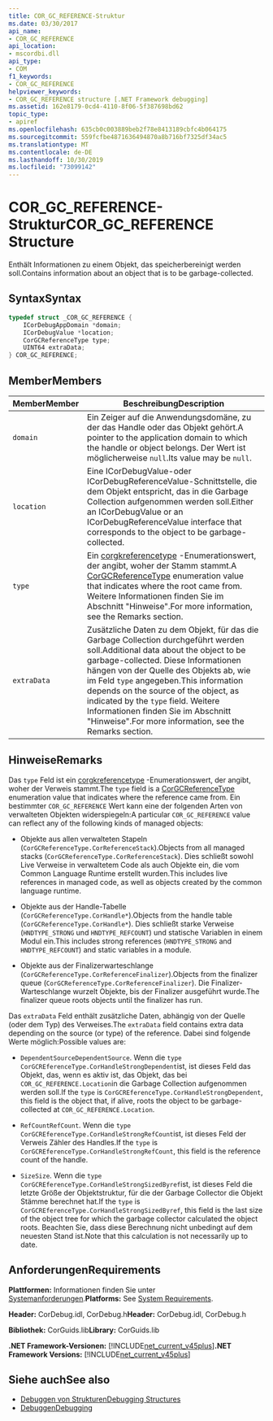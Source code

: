 ```yaml
---
title: COR_GC_REFERENCE-Struktur
ms.date: 03/30/2017
api_name:
- COR_GC_REFERENCE
api_location:
- mscordbi.dll
api_type:
- COM
f1_keywords:
- COR_GC_REFERENCE
helpviewer_keywords:
- COR_GC_REFERENCE structure [.NET Framework debugging]
ms.assetid: 162e8179-0cd4-4110-8f06-5f387698bd62
topic_type:
- apiref
ms.openlocfilehash: 635cb0c003889beb2f78e8413189cbfc4b064175
ms.sourcegitcommit: 559fcfbe4871636494870a8b716bf7325df34ac5
ms.translationtype: MT
ms.contentlocale: de-DE
ms.lasthandoff: 10/30/2019
ms.locfileid: "73099142"
---
```

# <a name="cor_gc_reference-structure"></a><span data-ttu-id="6ba55-102">COR_GC_REFERENCE-Struktur</span><span class="sxs-lookup"><span data-stu-id="6ba55-102">COR_GC_REFERENCE Structure</span></span>
<span data-ttu-id="6ba55-103">Enthält Informationen zu einem Objekt, das speicherbereinigt werden soll.</span><span class="sxs-lookup"><span data-stu-id="6ba55-103">Contains information about an object that is to be garbage-collected.</span></span>  
  
## <a name="syntax"></a><span data-ttu-id="6ba55-104">Syntax</span><span class="sxs-lookup"><span data-stu-id="6ba55-104">Syntax</span></span>  
  
```cpp  
typedef struct _COR_GC_REFERENCE {  
    ICorDebugAppDomain *domain;   
    ICorDebugValue *location;  
    CorGCReferenceType type;  
    UINT64 extraData;  
} COR_GC_REFERENCE;  
```  
  
## <a name="members"></a><span data-ttu-id="6ba55-105">Member</span><span class="sxs-lookup"><span data-stu-id="6ba55-105">Members</span></span>  
  
|<span data-ttu-id="6ba55-106">Member</span><span class="sxs-lookup"><span data-stu-id="6ba55-106">Member</span></span>|<span data-ttu-id="6ba55-107">Beschreibung</span><span class="sxs-lookup"><span data-stu-id="6ba55-107">Description</span></span>|  
|------------|-----------------|  
|`domain`|<span data-ttu-id="6ba55-108">Ein Zeiger auf die Anwendungsdomäne, zu der das Handle oder das Objekt gehört.</span><span class="sxs-lookup"><span data-stu-id="6ba55-108">A pointer to the application domain to which the handle or object belongs.</span></span> <span data-ttu-id="6ba55-109">Der Wert ist möglicherweise `null`.</span><span class="sxs-lookup"><span data-stu-id="6ba55-109">Its value may be `null`.</span></span>|  
|`location`|<span data-ttu-id="6ba55-110">Eine ICorDebugValue-oder ICorDebugReferenceValue-Schnittstelle, die dem Objekt entspricht, das in die Garbage Collection aufgenommen werden soll.</span><span class="sxs-lookup"><span data-stu-id="6ba55-110">Either an ICorDebugValue or an ICorDebugReferenceValue interface that corresponds to the object to be garbage-collected.</span></span>|  
|`type`|<span data-ttu-id="6ba55-111">Ein [corgkreferencetype](corgcreferencetype-enumeration.md) -Enumerationswert, der angibt, woher der Stamm stammt.</span><span class="sxs-lookup"><span data-stu-id="6ba55-111">A [CorGCReferenceType](corgcreferencetype-enumeration.md) enumeration value that indicates where the root came from.</span></span> <span data-ttu-id="6ba55-112">Weitere Informationen finden Sie im Abschnitt "Hinweise".</span><span class="sxs-lookup"><span data-stu-id="6ba55-112">For more information, see the Remarks section.</span></span>|  
|`extraData`|<span data-ttu-id="6ba55-113">Zusätzliche Daten zu dem Objekt, für das die Garbage Collection durchgeführt werden soll.</span><span class="sxs-lookup"><span data-stu-id="6ba55-113">Additional data about the object to be garbage-collected.</span></span> <span data-ttu-id="6ba55-114">Diese Informationen hängen von der Quelle des Objekts ab, wie im Feld `type` angegeben.</span><span class="sxs-lookup"><span data-stu-id="6ba55-114">This information depends on the source of the object, as indicated by the `type` field.</span></span> <span data-ttu-id="6ba55-115">Weitere Informationen finden Sie im Abschnitt "Hinweise".</span><span class="sxs-lookup"><span data-stu-id="6ba55-115">For more information, see the Remarks section.</span></span>|  
  
## <a name="remarks"></a><span data-ttu-id="6ba55-116">Hinweise</span><span class="sxs-lookup"><span data-stu-id="6ba55-116">Remarks</span></span>  
 <span data-ttu-id="6ba55-117">Das `type` Feld ist ein [corgkreferencetype](corgcreferencetype-enumeration.md) -Enumerationswert, der angibt, woher der Verweis stammt.</span><span class="sxs-lookup"><span data-stu-id="6ba55-117">The `type` field is a [CorGCReferenceType](corgcreferencetype-enumeration.md) enumeration value that indicates where the reference came from.</span></span> <span data-ttu-id="6ba55-118">Ein bestimmter `COR_GC_REFERENCE` Wert kann eine der folgenden Arten von verwalteten Objekten widerspiegeln:</span><span class="sxs-lookup"><span data-stu-id="6ba55-118">A particular `COR_GC_REFERENCE` value can reflect any of the following kinds of managed objects:</span></span>  
  
- <span data-ttu-id="6ba55-119">Objekte aus allen verwalteten Stapeln (`CorGCReferenceType.CorReferenceStack`).</span><span class="sxs-lookup"><span data-stu-id="6ba55-119">Objects from all managed stacks (`CorGCReferenceType.CorReferenceStack`).</span></span> <span data-ttu-id="6ba55-120">Dies schließt sowohl Live Verweise in verwaltetem Code als auch Objekte ein, die vom Common Language Runtime erstellt wurden.</span><span class="sxs-lookup"><span data-stu-id="6ba55-120">This includes live references in managed code, as well as objects created by the common language runtime.</span></span>  
  
- <span data-ttu-id="6ba55-121">Objekte aus der Handle-Tabelle (`CorGCReferenceType.CorHandle*`).</span><span class="sxs-lookup"><span data-stu-id="6ba55-121">Objects from the handle table (`CorGCReferenceType.CorHandle*`).</span></span> <span data-ttu-id="6ba55-122">Dies schließt starke Verweise (`HNDTYPE_STRONG` und `HNDTYPE_REFCOUNT`) und statische Variablen in einem Modul ein.</span><span class="sxs-lookup"><span data-stu-id="6ba55-122">This includes strong references (`HNDTYPE_STRONG` and `HNDTYPE_REFCOUNT`) and static variables in a module.</span></span>  
  
- <span data-ttu-id="6ba55-123">Objekte aus der Finalizerwarteschlange (`CorGCReferenceType.CorReferenceFinalizer`).</span><span class="sxs-lookup"><span data-stu-id="6ba55-123">Objects from the finalizer queue (`CorGCReferenceType.CorReferenceFinalizer`).</span></span> <span data-ttu-id="6ba55-124">Die Finalizer-Warteschlange wurzelt Objekte, bis der Finalizer ausgeführt wurde.</span><span class="sxs-lookup"><span data-stu-id="6ba55-124">The finalizer queue roots objects until the finalizer has run.</span></span>  
  
 <span data-ttu-id="6ba55-125">Das `extraData` Feld enthält zusätzliche Daten, abhängig von der Quelle (oder dem Typ) des Verweises.</span><span class="sxs-lookup"><span data-stu-id="6ba55-125">The `extraData` field contains extra data depending on the source (or type) of the reference.</span></span> <span data-ttu-id="6ba55-126">Dabei sind folgende Werte möglich:</span><span class="sxs-lookup"><span data-stu-id="6ba55-126">Possible values are:</span></span>  
  
- <span data-ttu-id="6ba55-127">`DependentSource`</span><span class="sxs-lookup"><span data-stu-id="6ba55-127">`DependentSource`.</span></span> <span data-ttu-id="6ba55-128">Wenn die `type` `CorGCREferenceType.CorHandleStrongDependent`ist, ist dieses Feld das Objekt, das, wenn es aktiv ist, das Objekt, das bei `COR_GC_REFERENCE.Location`in die Garbage Collection aufgenommen werden soll.</span><span class="sxs-lookup"><span data-stu-id="6ba55-128">If the `type` is `CorGCREferenceType.CorHandleStrongDependent`, this field is the object that, if alive, roots the object to be garbage-collected at `COR_GC_REFERENCE.Location`.</span></span>  
  
- <span data-ttu-id="6ba55-129">`RefCount`</span><span class="sxs-lookup"><span data-stu-id="6ba55-129">`RefCount`.</span></span> <span data-ttu-id="6ba55-130">Wenn die `type` `CorGCREferenceType.CorHandleStrongRefCount`ist, ist dieses Feld der Verweis Zähler des Handles.</span><span class="sxs-lookup"><span data-stu-id="6ba55-130">If the `type` is `CorGCREferenceType.CorHandleStrongRefCount`, this field is the reference count of the handle.</span></span>  
  
- <span data-ttu-id="6ba55-131">`Size`</span><span class="sxs-lookup"><span data-stu-id="6ba55-131">`Size`.</span></span> <span data-ttu-id="6ba55-132">Wenn die `type` `CorGCREferenceType.CorHandleStrongSizedByref`ist, ist dieses Feld die letzte Größe der Objektstruktur, für die der Garbage Collector die Objekt Stämme berechnet hat.</span><span class="sxs-lookup"><span data-stu-id="6ba55-132">If the `type` is `CorGCREferenceType.CorHandleStrongSizedByref`, this field is the last size of the object tree for which the garbage collector calculated the object roots.</span></span> <span data-ttu-id="6ba55-133">Beachten Sie, dass diese Berechnung nicht unbedingt auf dem neuesten Stand ist.</span><span class="sxs-lookup"><span data-stu-id="6ba55-133">Note that this calculation is not necessarily up to date.</span></span>  
  
## <a name="requirements"></a><span data-ttu-id="6ba55-134">Anforderungen</span><span class="sxs-lookup"><span data-stu-id="6ba55-134">Requirements</span></span>  
 <span data-ttu-id="6ba55-135">**Plattformen:** Informationen finden Sie unter [Systemanforderungen](../../get-started/system-requirements.md).</span><span class="sxs-lookup"><span data-stu-id="6ba55-135">**Platforms:** See [System Requirements](../../get-started/system-requirements.md).</span></span>  
  
 <span data-ttu-id="6ba55-136">**Header:** CorDebug.idl, CorDebug.h</span><span class="sxs-lookup"><span data-stu-id="6ba55-136">**Header:** CorDebug.idl, CorDebug.h</span></span>  
  
 <span data-ttu-id="6ba55-137">**Bibliothek:** CorGuids.lib</span><span class="sxs-lookup"><span data-stu-id="6ba55-137">**Library:** CorGuids.lib</span></span>  
  
 <span data-ttu-id="6ba55-138">**.NET Framework-Versionen:** [!INCLUDE[net_current_v45plus](../../../../includes/net-current-v45plus-md.md)]</span><span class="sxs-lookup"><span data-stu-id="6ba55-138">**.NET Framework Versions:** [!INCLUDE[net_current_v45plus](../../../../includes/net-current-v45plus-md.md)]</span></span>  
  
## <a name="see-also"></a><span data-ttu-id="6ba55-139">Siehe auch</span><span class="sxs-lookup"><span data-stu-id="6ba55-139">See also</span></span>

- [<span data-ttu-id="6ba55-140">Debuggen von Strukturen</span><span class="sxs-lookup"><span data-stu-id="6ba55-140">Debugging Structures</span></span>](debugging-structures.md)
- [<span data-ttu-id="6ba55-141">Debuggen</span><span class="sxs-lookup"><span data-stu-id="6ba55-141">Debugging</span></span>](index.md)
